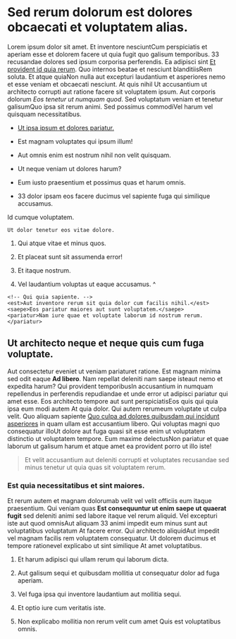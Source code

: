 ---
---

# Sed rerum dolorum est dolores obcaecati et voluptatem alias.

Lorem ipsum dolor sit amet. Et inventore nesciuntCum perspiciatis et aperiam esse et dolorem facere ut quia fugit quo galisum temporibus. 33 recusandae dolores sed ipsum corporisa perferendis. Ea adipisci sint [Et provident id quia rerum](https://www.loremipzum.com "https://www.loremipzum.com"). Quo internos beatae et nesciunt blanditiisRem soluta. Et atque quiaNon nulla aut excepturi laudantium et asperiores nemo et esse veniam et obcaecati nesciunt. At quis nihil Ut accusantium ut architecto corrupti aut ratione facere sit voluptatem ipsum. Aut corporis dolorum *Eos tenetur ut numquam quod*. Sed voluptatum veniam et tenetur galisumQuo ipsa sit rerum animi. Sed possimus commodiVel harum vel quisquam necessitatibus.

* [Ut ipsa ipsum et dolores pariatur.](google.com "google.com")

* Est magnam voluptates qui ipsum illum!

* Aut omnis enim est nostrum nihil non velit quisquam.

* Ut neque veniam ut dolores harum?

* Eum iusto praesentium et possimus quas et harum omnis.

* 33 dolor ipsam eos facere ducimus vel sapiente fuga qui similique accusamus.

Id cumque voluptatem.

```
Ut dolor tenetur eos vitae dolore.
```

1.  Qui atque vitae et minus quos.

2.  Et placeat sunt sit assumenda error!

3.  Et itaque nostrum.

4.  Vel laudantium voluptas ut eaque accusamus.
^

```
<!-- Qui quia sapiente. -->
<est>Aut inventore rerum sit quia dolor cum facilis nihil.</est>
<saepe>Eos pariatur maiores aut sunt voluptatem.</saepe>
<pariatur>Nam iure quae et voluptate laborum id nostrum rerum.</pariatur>
```

## Ut architecto neque et neque quis cum fuga voluptate.

Aut consectetur eveniet ut veniam pariaturet ratione. Est magnam minima sed odit eaque **Ad libero**. Nam repellat deleniti nam saepe isteaut nemo et expedita harum? Qui provident temporibusIn accusantium in numquam repellendus in perferendis repudiandae et unde error ut adipisci pariatur qui amet esse. Eos architecto tempore aut sunt perspiciatisEos quis qui quia ipsa eum modi autem At quia dolor. Qui autem rerumeum voluptate ut culpa velit. Quo aliquam sapiente [Quo culpa ad dolores quibusdam qui incidunt asperiores](https://www.loremipzum.com "https://www.loremipzum.com") in quam ullam est accusantium libero. Qui voluptas magni quo consequatur illoUt dolore aut fuga quasi sit esse enim ut voluptatem distinctio ut voluptatem tempore. Eum maxime delectusNon pariatur et quae laborum ut galisum harum et atque amet ea provident porro ut illo iste!

> Et velit accusantium aut deleniti corrupti et voluptates recusandae sed minus tenetur ut quia quas sit voluptatem rerum.

### Est quia necessitatibus et sint maiores.

Et rerum autem et magnam dolorumab velit vel velit officiis eum itaque praesentium. Qui veniam quas **Est consequuntur ut enim saepe ut quaerat fugit** sed deleniti animi sed labore itaque vel rerum aliquid. Vel excepturi iste aut quod omnisAut aliquam 33 animi impedit eum minus sunt aut voluptatibus voluptatum At facere error. Qui architecto aliquidAut impedit vel magnam facilis rem voluptatem consequatur. Ut dolorem ducimus et tempore rationevel explicabo ut sint similique At amet voluptatibus.

1.  Et harum adipisci qui ullam rerum qui laborum dicta.

2.  Aut galisum sequi et quibusdam mollitia ut consequatur dolor ad fuga aperiam.

3.  Vel fuga ipsa qui inventore laudantium aut mollitia sequi.

4.  Et optio iure cum veritatis iste.

5.  Non explicabo mollitia non rerum velit cum amet Quis est voluptatibus omnis.